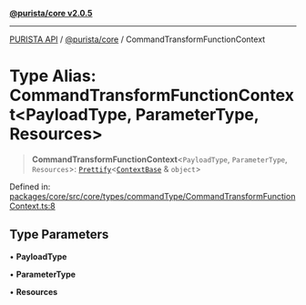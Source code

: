 [**@purista/core v2.0.5**](../README.md)

***

[PURISTA API](../../../packages.md) / [@purista/core](../README.md) / CommandTransformFunctionContext

# Type Alias: CommandTransformFunctionContext\<PayloadType, ParameterType, Resources\>

> **CommandTransformFunctionContext**\<`PayloadType`, `ParameterType`, `Resources`\>: [`Prettify`](Prettify.md)\<[`ContextBase`](ContextBase.md) & `object`\>

Defined in: [packages/core/src/core/types/commandType/CommandTransformFunctionContext.ts:8](https://github.com/puristajs/purista/blob/master/packages/core/src/core/types/commandType/CommandTransformFunctionContext.ts#L8)

## Type Parameters

• **PayloadType**

• **ParameterType**

• **Resources**
